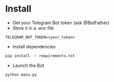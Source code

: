 # Install

* Get your Telegram Bot token (ask @BotFather)
* Store it in a .env file

```
TELEGRAM_BOT_TOKEN=<your_token>
```

* Install dependencies

``` bash
pip install -r requirements.txt
```

* Launch the Bot

``` bash
python main.py
```

